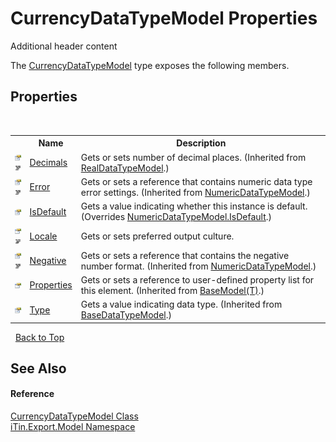 # CurrencyDataTypeModel Properties
Additional header content 

The <a href="T_iTin_Export_Model_CurrencyDataTypeModel">CurrencyDataTypeModel</a> type exposes the following members.


## Properties
&nbsp;<table><tr><th></th><th>Name</th><th>Description</th></tr><tr><td>![Public property](media/pubproperty.gif "Public property")![Code example](media/CodeExample.png "Code example")</td><td><a href="P_iTin_Export_Model_RealDataTypeModel_Decimals">Decimals</a></td><td>
Gets or sets number of decimal places.
 (Inherited from <a href="T_iTin_Export_Model_RealDataTypeModel">RealDataTypeModel</a>.)</td></tr><tr><td>![Public property](media/pubproperty.gif "Public property")![Code example](media/CodeExample.png "Code example")</td><td><a href="P_iTin_Export_Model_NumericDataTypeModel_Error">Error</a></td><td>
Gets or sets a reference that contains numeric data type error settings.
 (Inherited from <a href="T_iTin_Export_Model_NumericDataTypeModel">NumericDataTypeModel</a>.)</td></tr><tr><td>![Public property](media/pubproperty.gif "Public property")</td><td><a href="P_iTin_Export_Model_CurrencyDataTypeModel_IsDefault">IsDefault</a></td><td>
Gets a value indicating whether this instance is default.
 (Overrides <a href="P_iTin_Export_Model_NumericDataTypeModel_IsDefault">NumericDataTypeModel.IsDefault</a>.)</td></tr><tr><td>![Public property](media/pubproperty.gif "Public property")![Code example](media/CodeExample.png "Code example")</td><td><a href="P_iTin_Export_Model_CurrencyDataTypeModel_Locale">Locale</a></td><td>
Gets or sets preferred output culture.</td></tr><tr><td>![Public property](media/pubproperty.gif "Public property")![Code example](media/CodeExample.png "Code example")</td><td><a href="P_iTin_Export_Model_NumericDataTypeModel_Negative">Negative</a></td><td>
Gets or sets a reference that contains the negative number format.
 (Inherited from <a href="T_iTin_Export_Model_NumericDataTypeModel">NumericDataTypeModel</a>.)</td></tr><tr><td>![Public property](media/pubproperty.gif "Public property")</td><td><a href="P_iTin_Export_Model_BaseModel_1_Properties">Properties</a></td><td>
Gets or sets a reference to user-defined property list for this element.
 (Inherited from <a href="T_iTin_Export_Model_BaseModel_1">BaseModel(T)</a>.)</td></tr><tr><td>![Public property](media/pubproperty.gif "Public property")</td><td><a href="P_iTin_Export_Model_BaseDataTypeModel_Type">Type</a></td><td>
Gets a value indicating data type.
 (Inherited from <a href="T_iTin_Export_Model_BaseDataTypeModel">BaseDataTypeModel</a>.)</td></tr></table>&nbsp;
<a href="#currencydatatypemodel-properties">Back to Top</a>

## See Also


#### Reference
<a href="T_iTin_Export_Model_CurrencyDataTypeModel">CurrencyDataTypeModel Class</a><br /><a href="N_iTin_Export_Model">iTin.Export.Model Namespace</a><br />